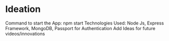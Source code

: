 # Ideation

Command to start the App: npm start
Technologies Used: Node Js, Express Framework, MongoDB, Passport for Authentication
Add Ideas for future videos/innovations
